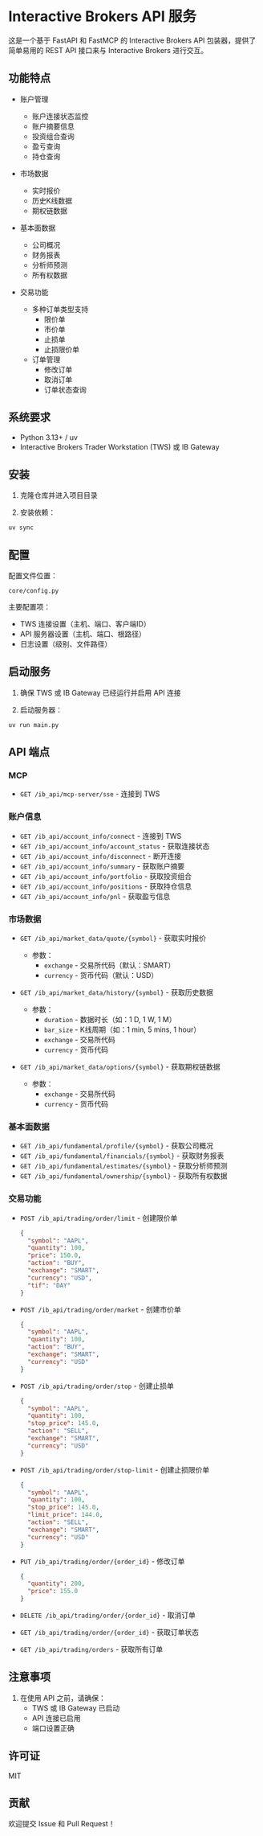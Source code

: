 # Interactive Brokers API 服务

这是一个基于 FastAPI 和 FastMCP 的 Interactive Brokers API 包装器，提供了简单易用的 REST API 接口来与 Interactive Brokers 进行交互。

## 功能特点

- 账户管理
  - 账户连接状态监控
  - 账户摘要信息
  - 投资组合查询
  - 盈亏查询
  - 持仓查询

- 市场数据
  - 实时报价
  - 历史K线数据
  - 期权链数据

- 基本面数据
  - 公司概况
  - 财务报表
  - 分析师预测
  - 所有权数据

- 交易功能
  - 多种订单类型支持
    - 限价单
    - 市价单
    - 止损单
    - 止损限价单
  - 订单管理
    - 修改订单
    - 取消订单
    - 订单状态查询

## 系统要求

- Python 3.13+ / uv
- Interactive Brokers Trader Workstation (TWS) 或 IB Gateway

## 安装

1. 克隆仓库并进入项目目录

2. 安装依赖：
```bash
uv sync
```

## 配置

配置文件位置：
```shell
core/config.py
```

主要配置项：
- TWS 连接设置（主机、端口、客户端ID）
- API 服务器设置（主机、端口、根路径）
- 日志设置（级别、文件路径）

## 启动服务

1. 确保 TWS 或 IB Gateway 已经运行并启用 API 连接

2. 启动服务器：
```bash
uv run main.py
```

## API 端点

### MCP

- `GET /ib_api/mcp-server/sse` - 连接到 TWS

### 账户信息

- `GET /ib_api/account_info/connect` - 连接到 TWS
- `GET /ib_api/account_info/account_status` - 获取连接状态
- `GET /ib_api/account_info/disconnect` - 断开连接
- `GET /ib_api/account_info/summary` - 获取账户摘要
- `GET /ib_api/account_info/portfolio` - 获取投资组合
- `GET /ib_api/account_info/positions` - 获取持仓信息
- `GET /ib_api/account_info/pnl` - 获取盈亏信息

### 市场数据

- `GET /ib_api/market_data/quote/{symbol}` - 获取实时报价
  - 参数：
    - `exchange` - 交易所代码（默认：SMART）
    - `currency` - 货币代码（默认：USD）

- `GET /ib_api/market_data/history/{symbol}` - 获取历史数据
  - 参数：
    - `duration` - 数据时长（如：1 D, 1 W, 1 M）
    - `bar_size` - K线周期（如：1 min, 5 mins, 1 hour）
    - `exchange` - 交易所代码
    - `currency` - 货币代码

- `GET /ib_api/market_data/options/{symbol}` - 获取期权链数据
  - 参数：
    - `exchange` - 交易所代码
    - `currency` - 货币代码

### 基本面数据

- `GET /ib_api/fundamental/profile/{symbol}` - 获取公司概况
- `GET /ib_api/fundamental/financials/{symbol}` - 获取财务报表
- `GET /ib_api/fundamental/estimates/{symbol}` - 获取分析师预测
- `GET /ib_api/fundamental/ownership/{symbol}` - 获取所有权数据

### 交易功能

- `POST /ib_api/trading/order/limit` - 创建限价单
  ```json
  {
    "symbol": "AAPL",
    "quantity": 100,
    "price": 150.0,
    "action": "BUY",
    "exchange": "SMART",
    "currency": "USD",
    "tif": "DAY"
  }
  ```

- `POST /ib_api/trading/order/market` - 创建市价单
  ```json
  {
    "symbol": "AAPL",
    "quantity": 100,
    "action": "BUY",
    "exchange": "SMART",
    "currency": "USD"
  }
  ```

- `POST /ib_api/trading/order/stop` - 创建止损单
  ```json
  {
    "symbol": "AAPL",
    "quantity": 100,
    "stop_price": 145.0,
    "action": "SELL",
    "exchange": "SMART",
    "currency": "USD"
  }
  ```

- `POST /ib_api/trading/order/stop-limit` - 创建止损限价单
  ```json
  {
    "symbol": "AAPL",
    "quantity": 100,
    "stop_price": 145.0,
    "limit_price": 144.0,
    "action": "SELL",
    "exchange": "SMART",
    "currency": "USD"
  }
  ```

- `PUT /ib_api/trading/order/{order_id}` - 修改订单
  ```json
  {
    "quantity": 200,
    "price": 155.0
  }
  ```

- `DELETE /ib_api/trading/order/{order_id}` - 取消订单
- `GET /ib_api/trading/order/{order_id}` - 获取订单状态
- `GET /ib_api/trading/orders` - 获取所有订单


## 注意事项

1. 在使用 API 之前，请确保：
   - TWS 或 IB Gateway 已启动
   - API 连接已启用
   - 端口设置正确

## 许可证

MIT

## 贡献

欢迎提交 Issue 和 Pull Request！